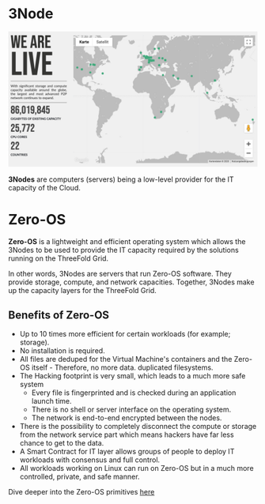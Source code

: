 # 3Node

![](img/tf_grid.jpg)

**3Nodes** are computers (servers) being a low-level provider for the IT capacity of the Cloud. 


# Zero-OS

**Zero-OS** is a lightweight and efficient operating system which allows the 3Nodes to be used to provide the IT capacity required by the solutions running on the ThreeFold Grid. 

In other words, 3Nodes are servers that run Zero-OS software. They provide storage, compute, and network capacities. Together, 3Nodes make up the capacity layers for the ThreeFold Grid. 

## Benefits of Zero-OS

- Up to 10 times more efficient for certain workloads (for example; storage).
- No installation is required. 
- All files are deduped for the Virtual Machine's containers and the Zero-OS itself - Therefore, no more data. duplicated filesystems. 
- The Hacking footprint is very small, which leads to a much more safe system 
  - Every file is fingerprinted and is checked during an application launch time. 
  - There is no shell or server interface on the operating system. 
  - The network is end-to-end encrypted between the nodes. 
- There is the possibility to completely disconnect the compute or storage from the network service part which means hackers have far less chance to get to the data. 
- A Smart Contract for IT layer allows groups of people to deploy IT workloads with consensus and full control. 
- All workloads working on Linux can run on Zero-OS but in a much more controlled, private, and safe manner. 

Dive deeper into the Zero-OS primitives [here](zos_primitives)